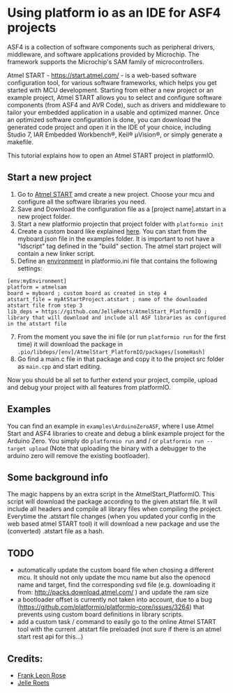 # Using platform io as an IDE for ASF4 projects
ASF4 is a collection of software components such as peripheral drivers, middleware, and software applications provided by Microchip. The framework supports the Microchip's SAM family of microcontrollers.

Atmel START - https://start.atmel.com/ - is a web-based software configuration tool, for various software frameworks, which helps you get started with MCU development. Starting from either a new project or an example project, Atmel START allows you to select and configure software components (from ASF4 and AVR Code), such as drivers and middleware to tailor your embedded application in a usable and optimized manner. Once an optimized software configuration is done, you can download the generated code project and open it in the IDE of your choice, including Studio 7, IAR Embedded Workbench®, Keil® μVision®, or simply generate a makefile.

This tutorial explains how to open an Atmel START project in platformIO.

## Start a new project
1. Go to [Atmel START](https://start.atmel.com/) amd create a new project. Choose your mcu and configure all the software libraries you need.
2. Save and Download the configuration file as a [project name].atstart in a new project folder.
3. Start a new platformio projectin that project folder with `platformio init`
4. Create a custom board like explained [here](https://docs.platformio.org/en/latest/platforms/creating_board.html). You can start from the myboard.json file in the examples folder. It is important to not have a "ldscript" tag defined in the "build" section. The atmel start project will contain a new linker script.
5. Define an [environment](https://docs.platformio.org/en/latest/projectconf.html) in platformio.ini file that contains the following settings:
```
[env:myEnvironment]
platform = atmelsam
board = myboard ; custom board as created in step 4
atstart_file = myAtStartProject.atstart ; name of the downloaded atstart file from step 3
lib_deps = https://github.com/JelleRoets/AtmelStart_PlatformIO ; library that will download and include all ASF libraries as configured in the atstart file
```
7. From the moment you save the ini file (or run `platformio run` for the first time) it will download the package in `.pio/libdeps/[env]/AtmelStart_PlatformIO/packages/[someHash]`
8. Go find a main.c file in that package and copy it to the project src folder as `main.cpp` and start editing.

Now you should be all set to further extend your project, compile, upload and debug your project with all features from platformIO.

## Examples
You can find an example in `examples\ArduinoZeroASF`, where I use Atmel Start and ASF4 libraries to create and debug a blink example project for the Arduino Zero. You simply do `platformio run` and / or ` platformio run --target upload ` (Note that uploading the binary with a debugger to the arduino zero will remove the existing bootloader). 

## Some background info
The magic happens by an extra script in the AtmelStart_PlatformIO. This script will download the package according to the given atstart file. It will include all headers and compile all library files when compiling the project. Everytime the .atstart file changes (when you updated your config in the web based atmel START tool) it will download a new package and use the (converted) .atstart file as a hash.

## TODO
- automatically update the custom board file when chosing a different mcu. It should not only update the mcu name but also the openocd name and target, find the corresponding svd file (e.g. downloading it from: http://packs.download.atmel.com/ ) and update the ram size 
- a bootloader offset is currently not taken into account, due to a bug (https://github.com/platformio/platformio-core/issues/3264) that prevents using custom board definitions in library scripts.
- add a custom task / command to easily go to the online Atmel START tool with the current .atstart file preloaded (not sure if there is an atmel start rest api for this...)

## Credits:
- [Frank Leon Rose](https://github.com/frankleonrose)
- [Jelle Roets](https://github.com/JelleRoets)